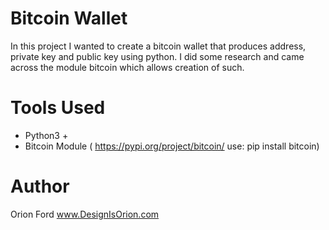 # Bitcoin Wallet 
In this project I wanted to create a bitcoin wallet that produces address, private key and public key using python. I did some research and came across the module bitcoin which allows creation of such.

# Tools Used
- Python3 +
- Bitcoin Module ( https://pypi.org/project/bitcoin/ use: pip install bitcoin)


# Author
Orion Ford
www.DesignIsOrion.com

